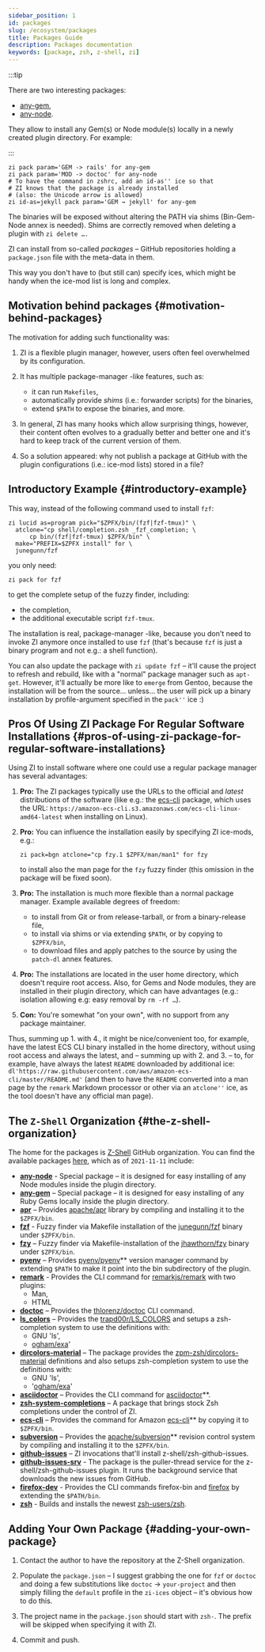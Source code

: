 ```yaml
---
sidebar_position: 1
id: packages
slug: /ecosystem/packages
title: Packages Guide
description: Packages documentation
keywords: [package, zsh, z-shell, zi]
---
```


:::tip

There are two interesting packages:

- [any-gem](https://github.com/z-shell/any-gem),
- [any-node](https://github.com/z-shell/any-node).

They allow to install any Gem(s) or Node module(s) locally in a newly created plugin directory. For example:

:::

```shell
zi pack param='GEM -> rails' for any-gem
zi pack param='MOD -> doctoc' for any-node
# To have the command in zshrc, add an id-as'' ice so that
# ZI knows that the package is already installed
# (also: the Unicode arrow is allowed)
zi id-as=jekyll pack param='GEM → jekyll' for any-gem
```

The binaries will be exposed without altering the PATH via shims (Bin-Gem-Node annex is needed). Shims are correctly removed when deleting a plugin with `zi delete ….`

ZI can install from so-called _packages_ – GitHub repositories holding a `package.json` file with the meta-data in them.

This way you don't have to (but still can) specify ices, which might be handy when the ice-mod list is long and complex.

## Motivation behind packages {#motivation-behind-packages}

The motivation for adding such functionality was:

1. ZI is a flexible plugin manager, however, users often feel overwhelmed by its configuration.

2. It has multiple package-manager -like features, such as:

   - it can run `Makefiles`,
   - automatically provide _shims_ (i.e.: forwarder scripts) for the binaries,
   - extend `$PATH` to expose the binaries, and more.

3. In general, ZI has many hooks which allow surprising things, however, their content often evolves to a gradually better and better one and it's hard to keep track of the current version of them.

4. So a solution appeared: why not publish a package at GitHub with the plugin configurations (i.e.: ice-mod lists) stored in a file?

## Introductory Example {#introductory-example}

This way, instead of the following command used to install `fzf`:

```shell
zi lucid as=program pick="$ZPFX/bin/(fzf|fzf-tmux)" \
  atclone="cp shell/completion.zsh _fzf_completion; \
      cp bin/(fzf|fzf-tmux) $ZPFX/bin" \
  make="PREFIX=$ZPFX install" for \
  junegunn/fzf
```

you only need:

```shell
zi pack for fzf
```

to get the complete setup of the fuzzy finder, including:

- the completion,
- the additional executable script `fzf-tmux`.

The installation is real, package-manager -like, because you don't need to invoke ZI anymore once installed to use `fzf` (that's because `fzf` is just a binary program and not e.g.: a shell function).

You can also update the package with `zi update fzf` – it'll cause the project to refresh and rebuild, like with a "normal" package manager such as `apt-get`. However, it'll actually be more like to `emerge` from Gentoo, because the installation will be from the source… unless… the user will pick up a binary installation by profile-argument specified in the `pack''` ice :)

## Pros Of Using ZI Package For Regular Software Installations {#pros-of-using-zi-package-for-regular-software-installations}

Using ZI to install software where one could use a regular package manager has several advantages:

1. **Pro:** The ZI packages typically use the URLs to the official and _latest_ distributions of the software (like e.g.: the [ecs-cli](https://github.com/z-shell/ecs-cli) package, which uses the URL: `https://amazon-ecs-cli.s3.amazonaws.com/ecs-cli-linux-amd64-latest` when installing on Linux).

2. **Pro:** You can influence the installation easily by specifying ZI ice-mods, e.g.:

   ```
   zi pack=bgn atclone="cp fzy.1 $ZPFX/man/man1" for fzy
   ```

   to install also the man page for the `fzy` fuzzy finder (this omission in the package will be fixed soon).

3. **Pro:** The installation is much more flexible than a normal package manager. Example available degrees of freedom:

   - to install from Git or from release-tarball, or from a binary-release file,
   - to install via shims or via extending `$PATH`, or by copying to `$ZPFX/bin`,
   - to download files and apply patches to the source by using the `patch-dl` annex features.

4. **Pro:** The installations are located in the user home directory, which doesn't require root access. Also, for Gems and Node modules, they are installed in their plugin directory, which can have advantages (e.g.: isolation allowing e.g: easy removal by `rm -rf …`).

5. **Con:** You're somewhat "on your own", with no support from any package maintainer.

Thus, summing up 1. with 4., it might be nice/convenient too, for example, have the latest ECS CLI binary installed in the home directory, without using root access and always the latest, and – summing up with 2. and 3. – to, for example, have always the latest `README` downloaded by additional ice: `dl'https://raw.githubusercontent.com/aws/amazon-ecs-cli/master/README.md'` (and then to have the `README` converted into a man page by the `remark` Markdown processor or other via an `atclone''` ice, as the tool doesn't have any official man page).

## The `Z-Shell` Organization {#the-z-shell-organization}

The home for the packages is [Z-Shell](https://github.com/z-shell) GitHub organization. You can find the available packages [here](https://github.com/search?q=topic%3Az-packages+org%3Az-shell&type=Repositories), which as of `2021-11-11` include:

- **[any-node](https://github.com/z-shell/any-node)** - Special package – it is designed for easy installing of any Node modules inside the plugin directory.
- **[any-gem](https://github.com/z-shell/any-gem)** – Special package – it is designed for easy installing of any Ruby Gems locally inside the plugin directory.
- **[apr](https://github.com/z-shell/apr)** – Provides [apache/apr](https://github.com/apache/apr) library by compiling and installing it to the `$ZPFX/bin`.
- **[fzf](https://github.com/z-shell/fzf)** - Fuzzy finder via Makefile installation of the [junegunn/fzf](https://github.com/junegunn/fzf) binary under `$ZPFX/bin`.
- **[fzy](https://github.com/z-shell/fzy)** – Fuzzy finder via Makefile-installation of the [jhawthorn/fzy](https://github.com/jhawthorn/fzy) binary under `$ZPFX/bin`.
- **[pyenv](https://github.com/z-shell/pyenv)** – Provides [pyenv/pyenv](https://github.com/pyenv/pyenv)\*\* version manager command by extending `$PATH` to make it point into the bin subdirectory of the plugin.
- **[remark](https://github.com/z-shell/remark)** - Provides the CLI command for [remarkjs/remark](https://github.com/remarkjs/remark) with two plugins:
  - Man,
  - HTML
- **[doctoc](https://github.com/z-shell/doctoc)** – Provides the [thlorenz/doctoc](https://github.com/thlorenz/doctoc) CLI command.
- **[ls_colors](https://github.com/z-shell/ls_colors)** – Provides the [trapd00r/LS_COLORS](https://github.com/trapd00r/LS_COLORS) and setups a zsh-completion system to use the definitions with:
  - GNU 'ls',
  - [ogham/exa](https://github.com/ogham/exa)'
- **[dircolors-material](https://github.com/z-shell/dircolors-material)** – The package provides the [zpm-zsh/dircolors-material](https://github.com/zpm-zsh/dircolors-material) definitions and also setups zsh-completion system to use the definitions with:
  - GNU 'ls',
  - '[ogham/exa](https://github.com/ogham/exa)'
- **[asciidoctor](https://github.com/z-shell/asciidoctor)** – Provides the CLI command for [asciidoctor](https://github.com/asciidoctor/asciidoctor)\*\*.
- **[zsh-system-completions](https://github.com/z-shell/zsh-system-completions)** – A package that brings stock Zsh completions under the control of ZI.
- **[ecs-cli](https://github.com/z-shell/ecs-cli)** – Provides the command for Amazon [ecs-cli](https://github.com/aws/amazon-ecs-cli)\*\* by copying it to `$ZPFX/bin`.
- **[subversion](https://github.com/z-shell/subversion)** – Provides the [apache/subversion](https://github.com/apache/subversion)\*\* revision control system by compiling and installing it to the `$ZPFX/bin`.
- **[github-issues](https://github.com/z-shell/github-issues)** – ZI invocations that'll install z-shell/zsh-github-issues.
- **[github-issues-srv](https://github.com/z-shell/github-issues-srv)** - The package is the puller-thread service for the z-shell/zsh-github-issues plugin. It runs the background service that downloads the new issues from GitHub.
- **[firefox-dev](https://github.com/z-shell/firefox-dev)** - Provides the CLI commands firefox-bin and [firefox](https://www.mozilla.org/en-GB/firefox/developer) by extending the `$PATH/bin`.
- **[zsh](https://github.com/z-shell/zsh)** - Builds and installs the newest [zsh-users/zsh](https://github.com/zsh-users/zsh).

## Adding Your Own Package {#adding-your-own-package}

1. Contact the author to have the repository at the Z-Shell organization.

2. Populate the `package.json` – I suggest grabbing the one for `fzf` or `doctoc` and doing a few substitutions like `doctoc` → `your-project` and then simply filling the `default` profile in the `zi-ices` object – it's obvious how to do this.

3. The project name in the `package.json` should start with `zsh-`. The prefix will be skipped when specifying it with ZI.

4. Commit and push.
